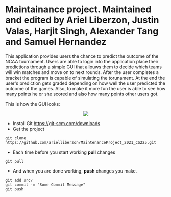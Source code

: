 # Maintainance project. Maintained and edited by Ariel Liberzon, Justin Valas, Harjit Singh, Alexander Tang and Samuel Hernandez

This application provides users the chance to predict the outcome of the NCAA tournament. Users are able to login into the application place their predictions through a simple GUI that allouws them to decide which teams will win matches and move on to next rounds. After the user completes a bracket the program is capable of simulating the torunament. At the end the user's prediction gets graded depending on how well the user predicted the outcome of the games. Also, to make it more fun the user is able to see how many points he or she scored and also how many points other users got.

This is  how the GUI looks:
<p align="center"> 
<img src="https://i.postimg.cc/4N3gws57/BRACKET-PANE.png">
</p>
  


- Install Git https://git-scm.com/downloads
- Get the project

```
git clone https://github.com/arielliberzon/MaintenanceProject_2021_CS225.git
```

- Each time before you start working **pull** changes

```
git pull
```
- And when you are done working, **push** changes you make.

```
git add src/
git commit -m "Some Commit Message"
git push
```
